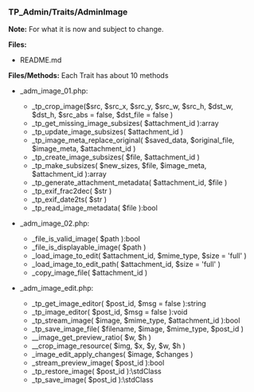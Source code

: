 ### TP_Admin/Traits/AdminImage

**Note:** For what it is now and subject to change. 

**Files:** 
- README.md

**Files/Methods:** Each Trait has about 10 methods

- _adm_image_01.php: 	
	* _tp_crop_image($src, $src_x, $src_y, $src_w, $src_h, $dst_w, $dst_h, $src_abs = false, $dst_file = false ) 
	* _tp_get_missing_image_subsizes( $attachment_id ):array 
	* _tp_update_image_subsizes( $attachment_id ) 
	* _tp_image_meta_replace_original( $saved_data, $original_file, $image_meta, $attachment_id ) 
	* _tp_create_image_subsizes( $file, $attachment_id ) 
	* _tp_make_subsizes( $new_sizes, $file, $image_meta, $attachment_id ):array 
	* _tp_generate_attachment_metadata( $attachment_id, $file ) 
	* _tp_exif_frac2dec( $str ) 
	* _tp_exif_date2ts( $str ) 
	* _tp_read_image_metadata( $file ):bool 

- _adm_image_02.php: 	
	* _file_is_valid_image( $path ):bool 
	* _file_is_displayable_image( $path ) 
	* _load_image_to_edit( $attachment_id, $mime_type, $size = 'full' ) 
	* _load_image_to_edit_path( $attachment_id, $size = 'full' ) 
	* _copy_image_file( $attachment_id ) 

- _adm_image_edit.php: 	
	* _tp_get_image_editor( $post_id, $msg = false ):string 
	* _tp_image_editor( $post_id, $msg = false ):void 
	* _tp_stream_image( $image, $mime_type, $attachment_id ):bool 
	* _tp_save_image_file( $filename, $image, $mime_type, $post_id ) 
	* __image_get_preview_ratio( $w, $h ) 
	* __crop_image_resource( $img, $x, $y, $w, $h ) 
	* _image_edit_apply_changes( $image, $changes ) 
	* _stream_preview_image( $post_id ):bool 
	* _tp_restore_image( $post_id ):\stdClass 
	* _tp_save_image( $post_id ):\stdClass 
